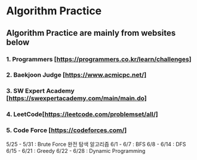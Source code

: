 # Algorithm Practice

## Algorithm Practice are mainly from websites below
### 1. Programmers [https://programmers.co.kr/learn/challenges]
### 2. Baekjoon Judge [https://www.acmicpc.net/]
### 3. SW Expert Academy [https://swexpertacademy.com/main/main.do]
### 4. LeetCode[https://leetcode.com/problemset/all/]
### 5. Code Force [https://codeforces.com/]

5/25 - 5/31 : Brute Force 완전 탐색 알고리즘 
6/1 - 6/7 : BFS
6/8 - 6/14 : DFS
6/15 - 6/21 : Greedy
6/22 - 6/28 : Dynamic Programming
